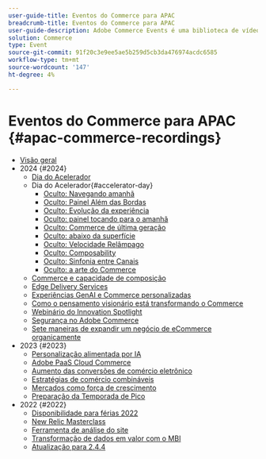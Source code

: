 ```yaml
---
user-guide-title: Eventos do Commerce para APAC
breadcrumb-title: Eventos do Commerce para APAC
user-guide-description: Adobe Commerce Events é uma biblioteca de vídeos na qual especialistas e colegas compartilham suas ideias e ideias sobre como usar o Adobe Commerce.
solution: Commerce
type: Event
source-git-commit: 91f20c3e9ee5ae5b259d5cb3da476974acdc6585
workflow-type: tm+mt
source-wordcount: '147'
ht-degree: 4%

---
```



# Eventos do Commerce para APAC {#apac-commerce-recordings}

+ [Visão geral](overview.md)
+ 2024 {#2024}
   + [Dia do Acelerador](2024/accelerator-day/overview.md)
   + Dia do Acelerador{#accelerator-day}
      + [Oculto: Navegando amanhã](./2024/accelerator-day/navigating-tomorrow.md)
      + [Oculto: Painel Além das Bordas](./2024/accelerator-day/panel-beyond-borders.md)
      + [Oculto: Evolução da experiência](./2024/accelerator-day/experience-evolution.md)
      + [Oculto: painel tocando para o amanhã](./2024/accelerator-day/panel-tapping-into-tomorrow.md)
      + [Oculto: Commerce de última geração](./2024/accelerator-day/next-gen-commerce.md)
      + [Oculto: abaixo da superfície](./2024/accelerator-day/beneath-the-surface.md)
      + [Oculto: Velocidade Relâmpago](./2024/accelerator-day/lightning-speed.md)
      + [Oculto: Composability](./2024/accelerator-day/composability.md)
      + [Oculto: Sinfonia entre Canais](./2024/accelerator-day/cross-channel-symphony.md)
      + [Oculto: a arte do Commerce](./2024/accelerator-day/the-art-of-commerce.md)
   + [Commerce e capacidade de composição](2024/commerce-and-composability.md)
   + [Edge Delivery Services](2024/edge-delivery-services.md)
   + [Experiências GenAI e Commerce personalizadas](2024/personalised-commerce-experiences.md)
   + [Como o pensamento visionário está transformando o Commerce](2024/visionary-thinking.md)
   + [Webinário do Innovation Spotlight](2024/innovation-spotlight.md)
   + [Segurança no Adobe Commerce](2024/security-overview.md)
   + [Sete maneiras de expandir um negócio de eCommerce organicamente](2024/grow-ecommerce-business.md)
+ 2023 {#2023}
   + [Personalização alimentada por IA](2023/ai-personalisation.md)
   + [Adobe PaaS Cloud Commerce](2023/adobes-paas-cloud-commerce.md)
   + [Aumento das conversões de comércio eletrônico](2023/ecommerce-conversions.md)
   + [Estratégias de comércio combináveis](2023/composable-commerce.md)
   + [Mercados como força de crescimento](2023/marketplaces.md)
   + [Preparação da Temporada de Pico](2023/peak-season-prep.md)
+ 2022 {#2022}
   + [Disponibilidade para férias 2022](2022/holiday.md)
   + [New Relic Masterclass](2022/new-relic.md)
   + [Ferramenta de análise do site](2022/analysis-tool.md)
   + [Transformação de dados em valor com o MBI](2022/mbi.md)
   + [Atualização para 2.4.4](2022/upgrade.md)

<!--+ Commerce Events {#commerce-events}
  + [Overview](commerce-events/overview.md)
  + 2022 {#2022}
    + [Top Tips and Tricks for Adobe Campaign Standard](customer-journeys/2022/tips-and-tricks.md)
    + [Develop and customize data models in Adobe [!DNL Campaign Classic]](customer-journeys/2022/data-models.md)

+ Data and insights {#commerce-release-updates}
  + [Overview](commerce-release-updates/overview.md)
  + 2022 {#2022}
    + [Innovations and trends](data-and-insights/2022/innovations.md)
    + [Sensei and Analysis Workspace](data-and-insights/2022/sensei.md)
    + [Personalize and automate with Adobe Target](data-and-insights/2022/personalize.md)
    + [Analytics and Target applications for Mobile and Apps](data-and-insights/2022/mobile-and-apps.md)
    + [Cross Device Analytics and Customer Journey Analytics](data-and-insights/2022/cross-device-analytics.md) -->